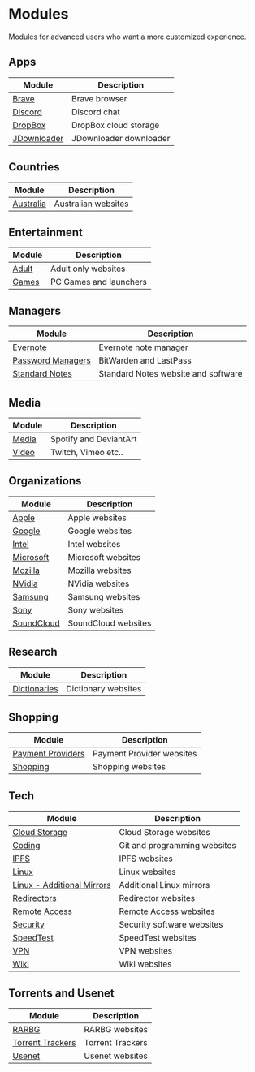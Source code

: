 
# Modules

Modules for advanced users who want a more customized experience.

## Apps

Module | Description
--------- | -----
[Brave](https://raw.githubusercontent.com/hl2guide/AdGuard-Home-Whitelist/main/Modules/Apps/brave_whitelist.txt) | Brave browser |
[Discord](https://raw.githubusercontent.com/hl2guide/AdGuard-Home-Whitelist/main/Modules/Apps/discord_whitelist.txt) | Discord chat |
[DropBox](https://raw.githubusercontent.com/hl2guide/AdGuard-Home-Whitelist/main/Modules/Apps/dropbox_whitelist.txt) | DropBox cloud storage |
[JDownloader](https://raw.githubusercontent.com/hl2guide/AdGuard-Home-Whitelist/main/Modules/Apps/jdownloader_whitelist.txt) | JDownloader downloader |

## Countries

Module | Description
--------- | -----
[Australia](https://raw.githubusercontent.com/hl2guide/AdGuard-Home-Whitelist/main/Modules/Countries/australia_whitelist.txt) | Australian websites |

## Entertainment

Module | Description
--------- | -----
[Adult](https://raw.githubusercontent.com/hl2guide/AdGuard-Home-Whitelist/main/Modules/Entertainment/adult_whitelist.txt) | Adult only websites |
[Games](https://raw.githubusercontent.com/hl2guide/AdGuard-Home-Whitelist/main/Modules/Entertainment/games_whitelist.txt) | PC Games and launchers |

## Managers

Module | Description
--------- | -----
[Evernote](https://raw.githubusercontent.com/hl2guide/AdGuard-Home-Whitelist/main/Modules/Managers/evernote_whitelist.txt) | Evernote note manager |
[Password Managers](https://raw.githubusercontent.com/hl2guide/AdGuard-Home-Whitelist/main/Modules/Managers/password_managers_whitelist.txt) | BitWarden and LastPass |
[Standard Notes](https://raw.githubusercontent.com/hl2guide/AdGuard-Home-Whitelist/main/Modules/Managers/standardnotes_whitelist.txt) | Standard Notes website and software |

## Media

Module | Description
--------- | -----
[Media](https://raw.githubusercontent.com/hl2guide/AdGuard-Home-Whitelist/main/Modules/Media/media_whitelist.txt) | Spotify and DeviantArt |
[Video](https://raw.githubusercontent.com/hl2guide/AdGuard-Home-Whitelist/main/Modules/Media/video_whitelist.txt) | Twitch, Vimeo etc.. |

## Organizations

Module | Description
--------- | -----
[Apple](https://raw.githubusercontent.com/hl2guide/AdGuard-Home-Whitelist/main/Modules/Organizations/apple_whitelist.txt) | Apple websites |
[Google](https://raw.githubusercontent.com/hl2guide/AdGuard-Home-Whitelist/main/Modules/Organizations/google_whitelist.txt) | Google websites |
[Intel](https://raw.githubusercontent.com/hl2guide/AdGuard-Home-Whitelist/main/Modules/Organizations/intel_whitelist.txt) | Intel websites |
[Microsoft](https://raw.githubusercontent.com/hl2guide/AdGuard-Home-Whitelist/main/Modules/Organizations/microsoft_whitelist.txt) | Microsoft websites |
[Mozilla](https://raw.githubusercontent.com/hl2guide/AdGuard-Home-Whitelist/main/Modules/Organizations/mozilla_whitelist.txt) | Mozilla websites |
[NVidia](https://raw.githubusercontent.com/hl2guide/AdGuard-Home-Whitelist/main/Modules/Organizations/nvidia_whitelist.txt) | NVidia websites |
[Samsung](https://raw.githubusercontent.com/hl2guide/AdGuard-Home-Whitelist/main/Modules/Organizations/samsung_whitelist.txt) | Samsung websites |
[Sony](https://raw.githubusercontent.com/hl2guide/AdGuard-Home-Whitelist/main/Modules/Organizations/sony_whitelist.txt) | Sony websites |
[SoundCloud](https://raw.githubusercontent.com/hl2guide/AdGuard-Home-Whitelist/main/Modules/Organizations/soundcloud_whitelist.txt) | SoundCloud websites |

## Research

Module | Description
--------- | -----
[Dictionaries](https://raw.githubusercontent.com/hl2guide/AdGuard-Home-Whitelist/main/Modules/Research/dictionaries_whitelist.txt) | Dictionary websites |

## Shopping

Module | Description
--------- | -----
[Payment Providers](https://raw.githubusercontent.com/hl2guide/AdGuard-Home-Whitelist/main/Modules/Shopping/payment_providers_whitelist.txt) | Payment Provider websites |
[Shopping](https://raw.githubusercontent.com/hl2guide/AdGuard-Home-Whitelist/main/Modules/Shopping/shopping_whitelist.txt) | Shopping websites |

## Tech

Module | Description
--------- | -----
[Cloud Storage](https://raw.githubusercontent.com/hl2guide/AdGuard-Home-Whitelist/main/Modules/Tech/cloud_storage_whitelist.txt) | Cloud Storage websites |
[Coding](https://raw.githubusercontent.com/hl2guide/AdGuard-Home-Whitelist/main/Modules/Tech/coding_whitelist.txt) | Git and programming websites |
[IPFS](https://raw.githubusercontent.com/hl2guide/AdGuard-Home-Whitelist/main/Modules/Tech/ipfs_whitelist.txt) | IPFS websites |
[Linux](https://raw.githubusercontent.com/hl2guide/AdGuard-Home-Whitelist/main/Modules/Tech/linux_whitelist.txt) | Linux websites |
[Linux - Additional Mirrors](https://raw.githubusercontent.com/hl2guide/AdGuard-Home-Whitelist/main/Modules/Tech/linux_additional_mirrors.txt) | Additional Linux mirrors |
[Redirectors](https://raw.githubusercontent.com/hl2guide/AdGuard-Home-Whitelist/main/Modules/Tech/redirectors_whitelist.txt) | Redirector websites |
[Remote Access](https://raw.githubusercontent.com/hl2guide/AdGuard-Home-Whitelist/main/Modules/Tech/remote_access_whitelist.txt) | Remote Access websites |
[Security](https://raw.githubusercontent.com/hl2guide/AdGuard-Home-Whitelist/main/Modules/Tech/security_whitelist.txt) | Security software websites |
[SpeedTest](https://raw.githubusercontent.com/hl2guide/AdGuard-Home-Whitelist/main/Modules/Tech/speedtest_whitelist.txt) | SpeedTest websites |
[VPN](https://raw.githubusercontent.com/hl2guide/AdGuard-Home-Whitelist/main/Modules/Tech/vpn_whitelist.txt) | VPN websites |
[Wiki](https://raw.githubusercontent.com/hl2guide/AdGuard-Home-Whitelist/main/Modules/Tech/wiki_whitelist.txt) | Wiki websites |

## Torrents and Usenet

Module | Description
--------- | -----
[RARBG](https://raw.githubusercontent.com/hl2guide/AdGuard-Home-Whitelist/main/Modules/Torrents_and_Usenet/rarbg_whitelist.txt) | RARBG websites |
[Torrent Trackers](https://raw.githubusercontent.com/hl2guide/AdGuard-Home-Whitelist/main/Modules/Torrents_and_Usenet/torrent_trackers_whitelist.txt) | Torrent Trackers |
[Usenet](https://raw.githubusercontent.com/hl2guide/AdGuard-Home-Whitelist/main/Modules/Torrents_and_Usenet/usenet_whitelist.txt) | Usenet websites |